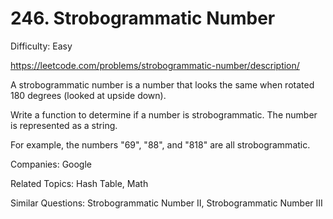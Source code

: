# 246. Strobogrammatic Number

Difficulty: Easy

https://leetcode.com/problems/strobogrammatic-number/description/

A strobogrammatic number is a number that looks the same when rotated 180 degrees (looked at upside down).

Write a function to determine if a number is strobogrammatic. The number is represented as a string.

For example, the numbers "69", "88", and "818" are all strobogrammatic.

Companies: Google

Related Topics: Hash Table, Math

Similar Questions: Strobogrammatic Number II, Strobogrammatic Number III
